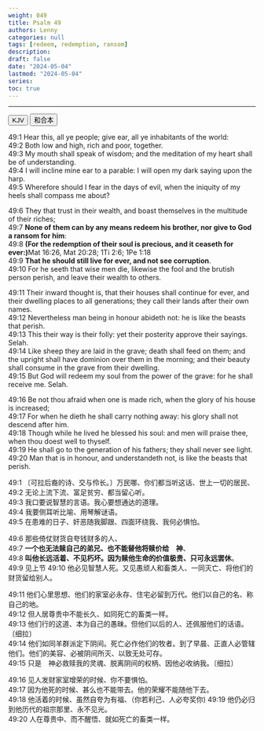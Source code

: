 ```yaml
---
weight: 049
title: Psalm 49
authors: Lenny
categories: null
tags: [redeem, redemption, ransom]
description: 
draft: false
date: "2024-05-04"
lastmod: "2024-05-04"
series: 
toc: true
---
```


<!--more-->
---

<!-- Tab links -->

<div class="tab">
  <button class="tablinks active" onclick="tablabel(event, 'english')">KJV</button>
  <button class="tablinks" onclick="tablabel(event, 'chinese')">和合本</button>
</div>

<!-- Tab content -->
<div id="english" class="tabcontent" style="display:block">

49:1 Hear this, all ye people; give ear, all ye inhabitants of the world:  
49:2 Both low and high, rich and poor, together.  
49:3 My mouth shall speak of wisdom; and the meditation of my heart shall be of understanding.  
49:4 I will incline mine ear to a parable: I will open my dark saying upon the harp.  
49:5 Wherefore should I fear in the days of evil, when the iniquity of my heels shall compass me about?  

49:6 They that trust in their wealth, and boast themselves in the multitude of their riches;  
49:7 <b>None of them can by any means redeem his brother, nor give to God a ransom for him</b>:  
49:8 <b>(For the redemption of their soul is precious, and it ceaseth for ever:)</b><label class="margin-toggle sidenote-number"></label><span class="sidenote">Mat 16:26, Mat 20:28; 1Ti 2:6; 1Pe 1:18</span>  
49:9 <b>That he should still live for ever, and not see corruption</b>.  
49:10 For he seeth that wise men die, likewise the fool and the brutish person perish, and leave their wealth to others.  

49:11 Their inward thought is, that their houses shall continue for ever, and their dwelling places to all generations; they call their lands after their own names.  
49:12 Nevertheless man being in honour abideth not: he is like the beasts that perish.  
49:13 This their way is their folly: yet their posterity approve their sayings. Selah.  
49:14 Like sheep they are laid in the grave; death shall feed on them; and the upright shall have dominion over them in the morning; and their beauty shall consume in the grave from their dwelling.  
49:15 But God will redeem my soul from the power of the grave: for he shall receive me. Selah.  

49:16 Be not thou afraid when one is made rich, when the glory of his house is increased;  
49:17 For when he dieth he shall carry nothing away: his glory shall not descend after him.  
49:18 Though while he lived he blessed his soul: and men will praise thee, when thou doest well to thyself.  
49:19 He shall go to the generation of his fathers; they shall never see light.  
49:20 Man that is in honour, and understandeth not, is like the beasts that perish.
</div>

<div id="chinese" class="tabcontent">

49:1 〔可拉后裔的诗、交与伶长。〕万民哪、你们都当听这话、世上一切的居民、  
49:2 无论上流下流、富足贫穷、都当留心听。  
49:3 我口要说智慧的言语。我心要想通达的道理。  
49:4 我要侧耳听比喻、用琴解谜语。  
49:5 在患难的日子、奸恶随我脚跟、四面环绕我、我何必惧怕。  

49:6 那些倚仗财货自夸钱财多的人、  
49:7 <b>一个也无法赎自己的弟兄、也不能替他将赎价给　神</b>、  
49:8 <b>叫他长远活着、不见朽坏。因为赎他生命的价值极贵、只可永远罢休</b>。  
49:9 见上节
49:10 他必见智慧人死。又见愚顽人和畜类人、一同灭亡、将他们的财货留给别人。  

49:11 他们心里思想、他们的家室必永存、住宅必留到万代。他们以自己的名、称自己的地。  
49:12 但人居尊贵中不能长久、如同死亡的畜类一样。  
49:13 他们行的这道、本为自己的愚昧。但他们以后的人、还佩服他们的话语。〔细拉〕  
49:14 他们如同羊群派定下阴间。死亡必作他们的牧者。到了早晨、正直人必管辖他们。他们的美容、必被阴间所灭、以致无处可存。  
49:15 只是　神必救赎我的灵魂、脱离阴间的权柄、因他必收纳我。〔细拉〕  

49:16 见人发财家室增荣的时候、你不要惧怕。  
49:17 因为他死的时候、甚么也不能带去。他的荣耀不能随他下去。  
49:18 他活着的时候、虽然自夸为有福、（你若利己、人必夸奖你)
49:19 他仍必归到他历代的祖宗那里、永不见光。  
49:20 人在尊贵中、而不醒悟、就如死亡的畜类一样。  
</div>


